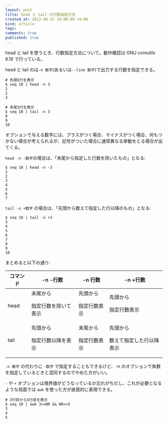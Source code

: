 ```yaml
---
layout: post
title: head と tail の行数指定方法
created_at: 2012-09-22 19:00:00 +9:00
kind: article
tags:
comments: true
published: true
---
```

head と tail を使うとき、行数指定方法について。動作確認は GNU coreutils 8.19 で行っている。

<!-- more -->

head と tail のは`-n 数字`(あるいは`--line 数字`)で出力する行数を指定できる。

    
    # 先頭3行を表示
    $ seq 10 | head -n 3
    1
    2
    3
    
    # 末尾3行を表示
    $ seq 10 | tail -n 3
    8
    9
    10
    

オプションで与える数字には、プラスがつく場合、マイナスがつく場合、何もつかない場合が考えられるが、記号がついた場合に通常異なる挙動をとる場合が出てくる。

`head -n -数字`の場合は、「末尾から指定した行数を除いたもの」となる:

    
    $ seq 10 | head -n -3
    1
    2
    3
    4
    5
    6
    7
    

`tail -n +数字` の場合は、「先頭から数えて指定した行以降のもの」となる:

    
    $ seq 10 | tail -n +3
    3
    4
    5
    6
    7
    8
    9
    10
    

まとめると以下の通り:

<table><thead><tr><th>コマンド</th> <th>-n -行数</th> <th>-n 行数</th> <th>-n
+行数</th> </tr></thead><tr><td>head</td> <td>末尾から

指定行数を除いて表示</td> <td>先頭から

指定行数表示</td> <td>先頭から

指定行数表示</td> </tr><tr><td>tail</td> <td>先頭から

指定行数以降を表示</td> <td>末尾から

指定行数表示</td> <td>先頭から

数えて指定した行以降表示</td> </tr></table>

`-n 数字` の代わりに `-数字` で指定することもできるけど、-n のオプションで負数を指定しているときと混同するのでやめた方がいい。

`-` や `+` オプションは境界値がどうなっているか忘れがちだし、これが必要となるような局面では `awk` を使った方が直感的に表現できる。

    
    # 3行目から5行目を表示
    $ seq 10 | awk 3<=NR && NR<=5
    3
    4
    5
    

